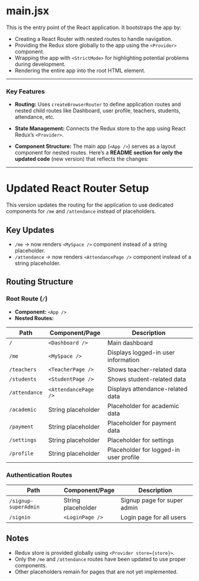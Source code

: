 # main.jsx

This is the entry point of the React application. It bootstraps the app by:

- Creating a React Router with nested routes to handle navigation.
- Providing the Redux store globally to the app using the `<Provider>` component.
- Wrapping the app with `<StrictMode>` for highlighting potential problems during development.
- Rendering the entire app into the root HTML element.

---

### Key Features

- **Routing:**
  Uses `createBrowserRouter` to define application routes and nested child routes like Dashboard, user profile, teachers, students, attendance, etc.

- **State Management:**
  Connects the Redux store to the app using React Redux’s `<Provider>`.

- **Component Structure:**
  The main app (`<App />`) serves as a layout component for nested routes.
  Here’s a **README section for only the updated code** (new version) that reflects the changes:

---

# Updated React Router Setup

This version updates the routing for the application to use dedicated components for `/me` and `/attendance` instead of placeholders.

## Key Updates

- `/me` → now renders `<MySpace />` component instead of a string placeholder.
- `/attendance` → now renders `<AttendancePage />` component instead of a string placeholder.

## Routing Structure

### Root Route (`/`)

- **Component:** `<App />`
- **Nested Routes:**

| Path          | Component/Page       | Description                            |
| ------------- | -------------------- | -------------------------------------- |
| `/`           | `<Dashboard />`      | Main dashboard                         |
| `/me`         | `<MySpace />`        | Displays logged-in user information    |
| `/teachers`   | `<TeacherPage />`    | Shows teacher-related data             |
| `/students`   | `<StudentPage />`    | Shows student-related data             |
| `/attendance` | `<AttendancePage />` | Displays attendance-related data       |
| `/academic`   | String placeholder   | Placeholder for academic data          |
| `/payment`    | String placeholder   | Placeholder for payment data           |
| `/settings`   | String placeholder   | Placeholder for settings               |
| `/profile`    | String placeholder   | Placeholder for logged-in user profile |

### Authentication Routes

| Path                 | Component/Page     | Description                 |
| -------------------- | ------------------ | --------------------------- |
| `/signup-superAdmin` | String placeholder | Signup page for super admin |
| `/signin`            | `<LoginPage />`    | Login page for all users    |

## Notes

- Redux store is provided globally using `<Provider store={store}>`.
- Only the `/me` and `/attendance` routes have been updated to use proper components.
- Other placeholders remain for pages that are not yet implemented.

